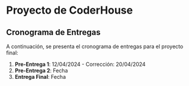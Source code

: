 # Proyecto de CoderHouse

## Cronograma de Entregas

A continuación, se presenta el cronograma de entregas para el proyecto final:

1. **Pre-Entrega 1**: 12/04/2024 - Corrección: 20/04/2024
2. **Pre-Entrega 2**: Fecha
3. **Entrega Final**: Fecha
